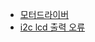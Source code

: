 ﻿* [모터드라이버](https://docs.google.com/document/d/1pmi6uA51f27pc9i6ikW-yAttiTD29pTKydScKnUoWwc/edit#)
* [i2c lcd 출력 오류](http://blog.naver.com/PostView.nhn?blogId=3wooauto&logNo=220980935600)
